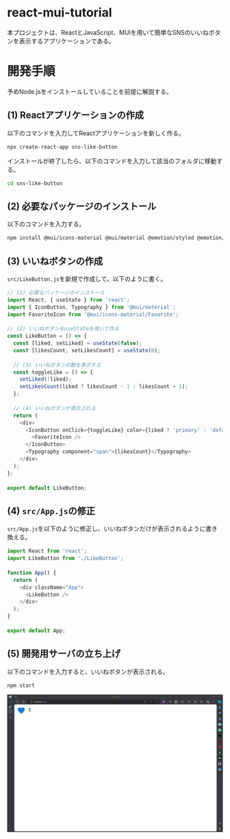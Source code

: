 # react-mui-tutorial

本プロジェクトは、ReactとJavaScript、MUIを用いて簡単なSNSのいいねボタンを表示するアプリケーションである。

# 開発手順

予めNode.jsをインストールしていることを前提に解説する。

## (1) Reactアプリケーションの作成

以下のコマンドを入力してReactアプリケーションを新しく作る。

```bash
npx create-react-app sns-like-button
```

インストールが終了したら、以下のコマンドを入力して該当のフォルダに移動する。

```bash
cd sns-like-button
```

## (2) 必要なパッケージのインストール

以下のコマンドを入力する。

```bash
npm install @mui/icons-material @mui/material @emotion/styled @emotion/react
```

## (3) いいねボタンの作成

`src/LikeButton.js`を新規で作成して、以下のように書く。

```js
// (1) 必要なパッケージのインストール
import React, { useState } from 'react';
import { IconButton, Typography } from '@mui/material';
import FavoriteIcon from '@mui/icons-material/Favorite';

// (2) いいねボタンをuseStateを用いて作る
const LikeButton = () => {
  const [liked, setLiked] = useState(false);
  const [likesCount, setLikesCount] = useState(0);

  // (3) いいねボタンの数を表示する
  const toggleLike = () => {
    setLiked(!liked);
    setLikesCount(liked ? likesCount - 1 : likesCount + 1);
  };

  // (4) いいねボタンが表示される
  return (
    <div>
      <IconButton onClick={toggleLike} color={liked ? 'primary' : 'default'}>
        <FavoriteIcon />
      </IconButton>
      <Typography component="span">{likesCount}</Typography>
    </div>
  );
};

export default LikeButton;
```

## (4) `src/App.js`の修正

`src/App.js`を以下のように修正し、いいねボタンだけが表示されるように書き換える。

```js
import React from 'react';
import LikeButton from './LikeButton';

function App() {
  return (
    <div className="App">
      <LikeButton />
    </div>
  );
}

export default App;
```

## (5) 開発用サーバの立ち上げ

以下のコマンドを入力すると、いいねボタンが表示される。

```bash
npm start
```

![いいねボタンの画像](likebutton.png)